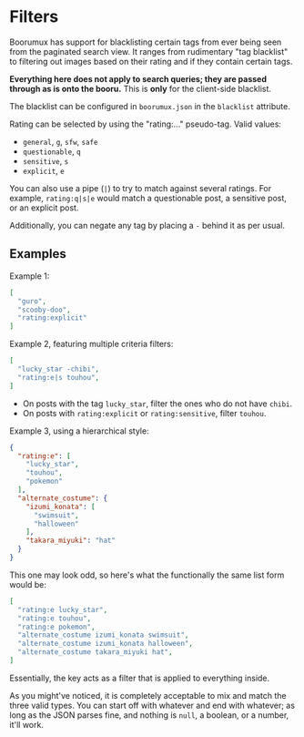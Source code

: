 # Filters

Boorumux has support for blacklisting certain tags from ever being seen from the
paginated search view.
It ranges from rudimentary "tag blacklist" to filtering out images based on
their rating and if they contain certain tags.

**Everything here does not apply to search queries; they are passed through
as is onto the booru.**
This is **only** for the client-side blacklist.

The blacklist can be configured in `boorumux.json` in the `blacklist` attribute.

Rating can be selected by using the "rating:..." pseudo-tag.
Valid values:

- `general`, `g`, `sfw`, `safe`
- `questionable`, `q`
- `sensitive`, `s`
- `explicit`, `e`

You can also use a pipe (`|`) to try to match against several ratings.
For example, `rating:q|s|e` would match a questionable post, a sensitive post,
or an explicit post.

Additionally, you can negate any tag by placing a `-` behind it as per usual.

## Examples

Example 1:

```json
[
  "guro",
  "scooby-doo",
  "rating:explicit"
]
```

Example 2, featuring multiple criteria filters:

```json
[
  "lucky_star -chibi",
  "rating:e|s touhou",
]
```

- On posts with the tag `lucky_star`, filter the ones who do not have `chibi`.
- On posts with `rating:explicit` or `rating:sensitive`, filter `touhou`.

Example 3, using a hierarchical style:

```json
{
  "rating:e": [
    "lucky_star",
    "touhou",
    "pokemon"
  ],
  "alternate_costume": {
    "izumi_konata": [
      "swimsuit",
      "halloween"
    ],
    "takara_miyuki": "hat"
  }
}
```

This one may look odd, so here's what the functionally the same list form would
be:

```json
[
  "rating:e lucky_star",
  "rating:e touhou",
  "rating:e pokemon",
  "alternate_costume izumi_konata swimsuit",
  "alternate_costume izumi_konata halloween",
  "alternate_costume takara_miyuki hat",
]
```

Essentially, the key acts as a filter that is applied to everything inside.

As you might've noticed, it is completely acceptable to mix and match the three
valid types.
You can start off with whatever and end with whatever; as long as the JSON
parses fine, and nothing is `null`, a boolean, or a number, it'll work.
